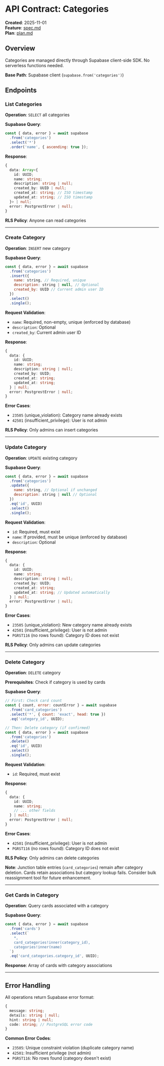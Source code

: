 # API Contract: Categories

**Created**: 2025-11-01  
**Feature**: [spec.md](../spec.md)  
**Plan**: [plan.md](../plan.md)

## Overview

Categories are managed directly through Supabase client-side SDK. No serverless functions needed.

**Base Path**: Supabase client (`supabase.from('categories')`)

## Endpoints

### List Categories

**Operation**: `SELECT` all categories

**Supabase Query**:
```javascript
const { data, error } = await supabase
  .from('categories')
  .select('*')
  .order('name', { ascending: true });
```

**Response**:
```typescript
{
  data: Array<{
    id: UUID;
    name: string;
    description: string | null;
    created_by: UUID | null;
    created_at: string; // ISO timestamp
    updated_at: string; // ISO timestamp
  }> | null;
  error: PostgrestError | null;
}
```

**RLS Policy**: Anyone can read categories

---

### Create Category

**Operation**: `INSERT` new category

**Supabase Query**:
```javascript
const { data, error } = await supabase
  .from('categories')
  .insert({
    name: string, // Required, unique
    description: string | null, // Optional
    created_by: UUID // Current admin user ID
  })
  .select()
  .single();
```

**Request Validation**:
- `name`: Required, non-empty, unique (enforced by database)
- `description`: Optional
- `created_by`: Current admin user ID

**Response**:
```typescript
{
  data: {
    id: UUID;
    name: string;
    description: string | null;
    created_by: UUID;
    created_at: string;
    updated_at: string;
  } | null;
  error: PostgrestError | null;
}
```

**Error Cases**:
- `23505` (unique_violation): Category name already exists
- `42501` (insufficient_privilege): User is not admin

**RLS Policy**: Only admins can insert categories

---

### Update Category

**Operation**: `UPDATE` existing category

**Supabase Query**:
```javascript
const { data, error } = await supabase
  .from('categories')
  .update({
    name: string, // Optional if unchanged
    description: string | null // Optional
  })
  .eq('id', UUID)
  .select()
  .single();
```

**Request Validation**:
- `id`: Required, must exist
- `name`: If provided, must be unique (enforced by database)
- `description`: Optional

**Response**:
```typescript
{
  data: {
    id: UUID;
    name: string;
    description: string | null;
    created_by: UUID;
    created_at: string;
    updated_at: string; // Updated automatically
  } | null;
  error: PostgrestError | null;
}
```

**Error Cases**:
- `23505` (unique_violation): New category name already exists
- `42501` (insufficient_privilege): User is not admin
- `PGRST116` (no rows found): Category ID does not exist

**RLS Policy**: Only admins can update categories

---

### Delete Category

**Operation**: `DELETE` category

**Prerequisites**: Check if category is used by cards

**Supabase Query**:
```javascript
// First: Check card count
const { count, error: countError } = await supabase
  .from('card_categories')
  .select('*', { count: 'exact', head: true })
  .eq('category_id', UUID);

// Then: Delete category (if confirmed)
const { data, error } = await supabase
  .from('categories')
  .delete()
  .eq('id', UUID)
  .select()
  .single();
```

**Request Validation**:
- `id`: Required, must exist

**Response**:
```typescript
{
  data: {
    id: UUID;
    name: string;
    // ... other fields
  } | null;
  error: PostgrestError | null;
}
```

**Error Cases**:
- `42501` (insufficient_privilege): User is not admin
- `PGRST116` (no rows found): Category ID does not exist

**RLS Policy**: Only admins can delete categories

**Note**: Junction table entries (`card_categories`) remain after category deletion. Cards retain associations but category lookup fails. Consider bulk reassignment tool for future enhancement.

---

### Get Cards in Category

**Operation**: Query cards associated with a category

**Supabase Query**:
```javascript
const { data, error } = await supabase
  .from('cards')
  .select(`
    *,
    card_categories!inner(category_id),
    categories!inner(name)
  `)
  .eq('card_categories.category_id', UUID);
```

**Response**: Array of cards with category associations

---

## Error Handling

All operations return Supabase error format:
```typescript
{
  message: string;
  details: string | null;
  hint: string | null;
  code: string; // PostgreSQL error code
}
```

**Common Error Codes**:
- `23505`: Unique constraint violation (duplicate category name)
- `42501`: Insufficient privilege (not admin)
- `PGRST116`: No rows found (category doesn't exist)


